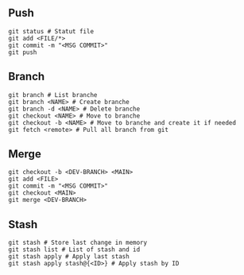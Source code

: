 ## Push

    git status # Statut file
    git add <FILE/*>
    git commit -m "<MSG COMMIT>"
    git push

 ## Branch
 
    git branch # List branche
    git branch <NAME> # Create branche
    git branch -d <NAME> # Delete branche
    git checkout <NAME> # Move to branche
    git checkout -b <NAME> # Move to branche and create it if needed
    git fetch <remote> # Pull all branch from git

## Merge

    git checkout -b <DEV-BRANCH> <MAIN> 
    git add <FILE>
    git commit -m "<MSG COMMIT>"
    git checkout <MAIN>
    git merge <DEV-BRANCH>

## Stash

    git stash # Store last change in memory
    git stash list # List of stash and id
    git stash apply # Apply last stash
    git stash apply stash@{<ID>} # Apply stash by ID
